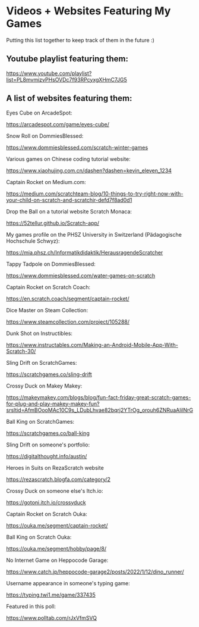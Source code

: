 # Videos + Websites Featuring My Games
Putting this list together to keep track of them in the future :)

## Youtube playlist featuring them:

https://www.youtube.com/playlist?list=PL8mvmizvPHsOVDc7f93RPcyxgXHmC7JG5
## A list of websites featuring them:

Eyes Cube on ArcadeSpot:

https://arcadespot.com/game/eyes-cube/

Snow Roll on DommiesBlessed:

https://www.dommiesblessed.com/scratch-winter-games

Various games on Chinese coding tutorial website:

https://www.xiaohujing.com.cn/dashen?dashen=kevin_eleven_1234

Captain Rocket on Medium.com:

https://medium.com/scratchteam-blog/10-things-to-try-right-now-with-your-child-on-scratch-and-scratchjr-defd7f8ad0d1

Drop the Ball on a tutorial website Scratch Monaca:

https://52tellur.github.io/Scratch-app/

My games profile on the PHSZ University in Switzerland (Pädagogische Hochschule Schwyz):

https://mia.phsz.ch/Informatikdidaktik/HerausragendeScratcher

Tappy Tadpole on DommiesBlessed:

https://www.dommiesblessed.com/water-games-on-scratch

Captain Rocket on Scratch Coach:

https://en.scratch.coach/segment/captain-rocket/

Dice Master on Steam Collection:

https://www.steamcollection.com/project/105288/

Dunk Shot on Instructibles:

https://www.instructables.com/Making-an-Android-Mobile-App-With-Scratch-30/

Sling Drift on ScratchGames:

https://scratchgames.co/sling-drift

Crossy Duck on Makey Makey:

https://makeymakey.com/blogs/blog/fun-fact-friday-great-scratch-games-for-plug-and-play-makey-makey-fun?srsltid=AfmBOooMAc10C9s_LDubLhvae82bqrj2YTrOg_orouh6ZNRuaAlilNrG

Ball King on ScratchGames:

https://scratchgames.co/ball-king

Sling Drift on someone's portfolio:

  https://digitalthought.info/austin/

Heroes in Suits on RezaScratch website

https://rezascratch.blogfa.com/category/2

Crossy Duck on someone else's Itch.io:

https://gotoni.itch.io/crossyduck

Captain Rocket on Scratch Ouka:

https://ouka.me/segment/captain-rocket/

Ball King on Scratch Ouka:

https://ouka.me/segment/hobby/page/8/

No Internet Game on Heppocode Garage:

https://www.catch.jp/heppocode-garage2/posts/2022/1/12/dino_runner/

Username appearance in someone's typing game:

https://typing.twi1.me/game/337435

Featured in this poll:

https://www.polltab.com/rJxVfmSVQ


